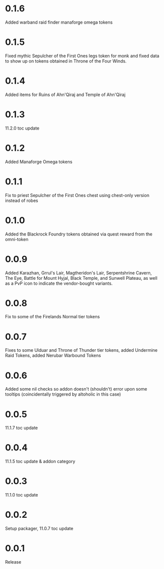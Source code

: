# 0.1.6

Added warband raid finder manaforge omega tokens

# 0.1.5

Fixed mythic Sepulcher of the First Ones legs token for monk and fixed data to show up on tokens obtained in Throne of the Four Winds.

# 0.1.4

Added items for Ruins of Ahn'Qiraj and Temple of Ahn'Qiraj

# 0.1.3

11.2.0 toc update

# 0.1.2

Added Manaforge Omega tokens

# 0.1.1

Fix to priest Sepulcher of the First Ones chest using chest-only version instead of robes

# 0.1.0

Added the Blackrock Foundry tokens obtained via quest reward from the omni-token

# 0.0.9

Added Karazhan, Grrul's Lair, Magtheridon's Lair, Serpentshrine Cavern, The Eye, Battle for Mount Hyjal, Black Temple, and Sunwell Plateau, as well as a PvP icon to indicate the vendor-bought variants.

# 0.0.8

Fix to some of the Firelands Normal tier tokens

# 0.0.7

Fixes to some Ulduar and Throne of Thunder tier tokens, added Undermine Raid Tokens, added Nerubar Warbound Tokens

# 0.0.6

Added some nil checks so addon doesn't (shouldn't) error upon some tooltips (coincidentally triggered by altoholic in this case)

# 0.0.5

11.1.7 toc update

# 0.0.4

11.1.5 toc update & addon category

# 0.0.3

11.1.0 toc update

# 0.0.2

Setup packager, 11.0.7 toc update

# 0.0.1

Release